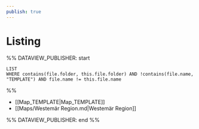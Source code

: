 ```yaml
---
publish: true
---
```


# Listing
 
%% DATAVIEW_PUBLISHER: start
```dataview  
LIST  
WHERE contains(file.folder, this.file.folder) AND !contains(file.name, "TEMPLATE") AND file.name != this.file.name 
```
%%

- [[Map_TEMPLATE|Map_TEMPLATE]]
- [[Maps/Westemär Region.md|Westemär Region]]

%% DATAVIEW_PUBLISHER: end %%
